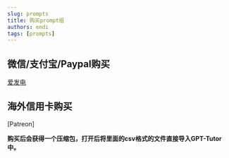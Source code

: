 ```yaml
---
slug: prompts
title: 购买prompt组
authors: endi
tags: [prompts]
---
```


## 微信/支付宝/Paypal购买

[爱发电](https://afdian.net/item/ba10652e73e811eeb0e952540025c377)

## 海外信用卡购买
[Patreon]


**购买后会获得一个压缩包，打开后将里面的csv格式的文件直接导入GPT-Tutor中。**